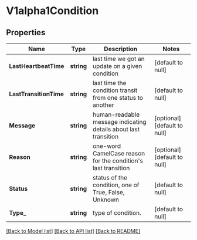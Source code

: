 # V1alpha1Condition

## Properties
Name | Type | Description | Notes
------------ | ------------- | ------------- | -------------
**LastHeartbeatTime** | **string** | last time we got an update on a given condition | [default to null]
**LastTransitionTime** | **string** | last time the condition transit from one status to another | [default to null]
**Message** | **string** | human-readable message indicating details about last transition | [optional] [default to null]
**Reason** | **string** | one-word CamelCase reason for the condition&#39;s last transition | [optional] [default to null]
**Status** | **string** | status of the condition, one of True, False, Unknown | [default to null]
**Type_** | **string** | type of condition. | [default to null]

[[Back to Model list]](../README.md#documentation-for-models) [[Back to API list]](../README.md#documentation-for-api-endpoints) [[Back to README]](../README.md)



